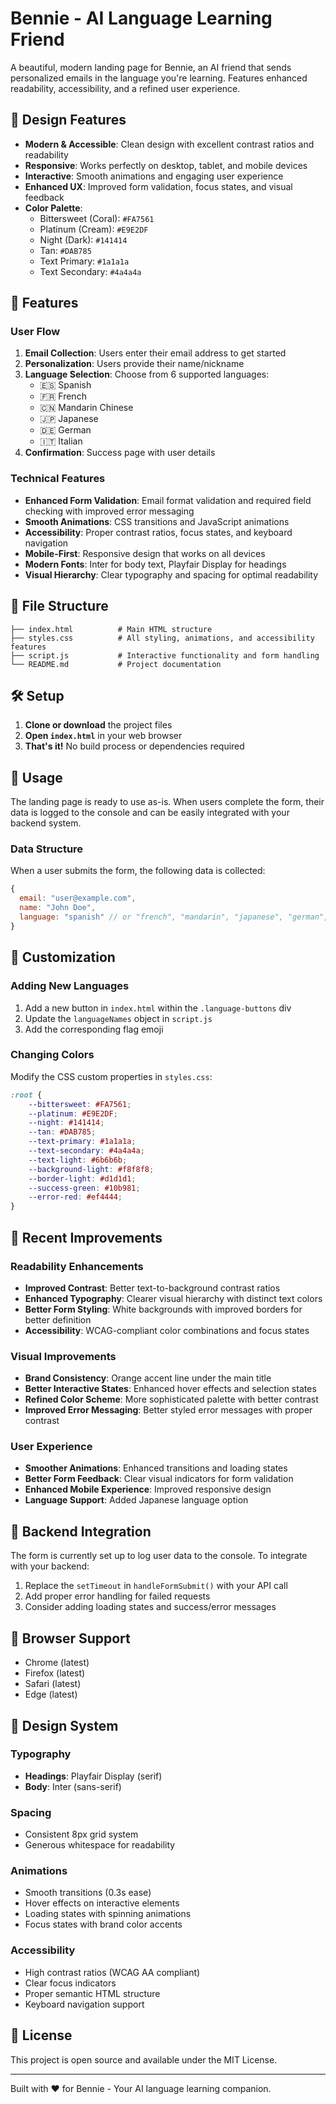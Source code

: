 # Bennie - AI Language Learning Friend

A beautiful, modern landing page for Bennie, an AI friend that sends personalized emails in the language you're learning. Features enhanced readability, accessibility, and a refined user experience.

## 🎨 Design Features

- **Modern & Accessible**: Clean design with excellent contrast ratios and readability
- **Responsive**: Works perfectly on desktop, tablet, and mobile devices
- **Interactive**: Smooth animations and engaging user experience
- **Enhanced UX**: Improved form validation, focus states, and visual feedback
- **Color Palette**: 
  - Bittersweet (Coral): `#FA7561`
  - Platinum (Cream): `#E9E2DF`
  - Night (Dark): `#141414`
  - Tan: `#DAB785`
  - Text Primary: `#1a1a1a`
  - Text Secondary: `#4a4a4a`

## 🚀 Features

### User Flow
1. **Email Collection**: Users enter their email address to get started
2. **Personalization**: Users provide their name/nickname
3. **Language Selection**: Choose from 6 supported languages:
   - 🇪🇸 Spanish
   - 🇫🇷 French
   - 🇨🇳 Mandarin Chinese
   - 🇯🇵 Japanese
   - 🇩🇪 German
   - 🇮🇹 Italian
4. **Confirmation**: Success page with user details

### Technical Features
- **Enhanced Form Validation**: Email format validation and required field checking with improved error messaging
- **Smooth Animations**: CSS transitions and JavaScript animations
- **Accessibility**: Proper contrast ratios, focus states, and keyboard navigation
- **Mobile-First**: Responsive design that works on all devices
- **Modern Fonts**: Inter for body text, Playfair Display for headings
- **Visual Hierarchy**: Clear typography and spacing for optimal readability

## 📁 File Structure

```
├── index.html          # Main HTML structure
├── styles.css          # All styling, animations, and accessibility features
├── script.js           # Interactive functionality and form handling
└── README.md           # Project documentation
```

## 🛠️ Setup

1. **Clone or download** the project files
2. **Open `index.html`** in your web browser
3. **That's it!** No build process or dependencies required

## 🎯 Usage

The landing page is ready to use as-is. When users complete the form, their data is logged to the console and can be easily integrated with your backend system.

### Data Structure
When a user submits the form, the following data is collected:
```javascript
{
  email: "user@example.com",
  name: "John Doe",
  language: "spanish" // or "french", "mandarin", "japanese", "german", "italian"
}
```

## 🔧 Customization

### Adding New Languages
1. Add a new button in `index.html` within the `.language-buttons` div
2. Update the `languageNames` object in `script.js`
3. Add the corresponding flag emoji

### Changing Colors
Modify the CSS custom properties in `styles.css`:
```css
:root {
    --bittersweet: #FA7561;
    --platinum: #E9E2DF;
    --night: #141414;
    --tan: #DAB785;
    --text-primary: #1a1a1a;
    --text-secondary: #4a4a4a;
    --text-light: #6b6b6b;
    --background-light: #f8f8f8;
    --border-light: #d1d1d1;
    --success-green: #10b981;
    --error-red: #ef4444;
}
```

## 🎨 Recent Improvements

### Readability Enhancements
- **Improved Contrast**: Better text-to-background contrast ratios
- **Enhanced Typography**: Clearer visual hierarchy with distinct text colors
- **Better Form Styling**: White backgrounds with improved borders for better definition
- **Accessibility**: WCAG-compliant color combinations and focus states

### Visual Improvements
- **Brand Consistency**: Orange accent line under the main title
- **Better Interactive States**: Enhanced hover effects and selection states
- **Refined Color Scheme**: More sophisticated palette with better contrast
- **Improved Error Messaging**: Better styled error messages with proper contrast

### User Experience
- **Smoother Animations**: Enhanced transitions and loading states
- **Better Form Feedback**: Clear visual indicators for form validation
- **Enhanced Mobile Experience**: Improved responsive design
- **Language Support**: Added Japanese language option

## 🔗 Backend Integration

The form is currently set up to log user data to the console. To integrate with your backend:

1. Replace the `setTimeout` in `handleFormSubmit()` with your API call
2. Add proper error handling for failed requests
3. Consider adding loading states and success/error messages

## 📱 Browser Support

- Chrome (latest)
- Firefox (latest)
- Safari (latest)
- Edge (latest)

## 🎨 Design System

### Typography
- **Headings**: Playfair Display (serif)
- **Body**: Inter (sans-serif)

### Spacing
- Consistent 8px grid system
- Generous whitespace for readability

### Animations
- Smooth transitions (0.3s ease)
- Hover effects on interactive elements
- Loading states with spinning animations
- Focus states with brand color accents

### Accessibility
- High contrast ratios (WCAG AA compliant)
- Clear focus indicators
- Proper semantic HTML structure
- Keyboard navigation support

## 📄 License

This project is open source and available under the MIT License.

---

Built with ❤️ for Bennie - Your AI language learning companion. 